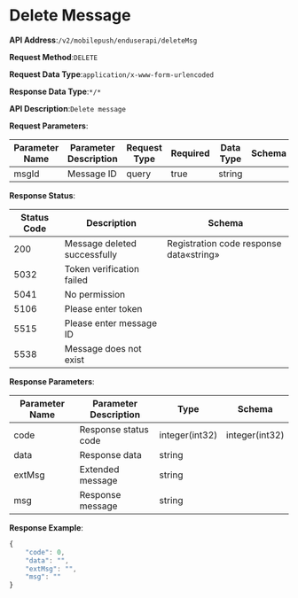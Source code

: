 # Delete Message


**API Address**:`/v2/mobilepush/enduserapi/deleteMsg`


**Request Method**:`DELETE`


**Request Data Type**:`application/x-www-form-urlencoded`


**Response Data Type**:`*/*`


**API Description**:`Delete message`


**Request Parameters**:


| Parameter Name | Parameter Description | Request Type | Required | Data Type | Schema |
| -------------- | --------------------- | ------------ | -------- | --------- | ------ |
| msgId          | Message ID            | query        | true     | string    |        |


**Response Status**:


| Status Code | Description                | Schema                         |
| ----------- | -------------------------- | ------------------------------ |
| 200         | Message deleted successfully | Registration code response data«string» |
| 5032        | Token verification failed  |                                |
| 5041        | No permission              |                                |
| 5106        | Please enter token         |                                |
| 5515        | Please enter message ID    |                                |
| 5538        | Message does not exist     |                                |


**Response Parameters**:


| Parameter Name | Parameter Description | Type           | Schema         |
| -------------- | --------------------- | -------------- | -------------- |
| code           | Response status code  | integer(int32) | integer(int32) |
| data           | Response data         | string         |                |
| extMsg         | Extended message      | string         |                |
| msg            | Response message      | string         |                |


**Response Example**:
```javascript
{
	"code": 0,
	"data": "",
	"extMsg": "",
	"msg": ""
}
```
